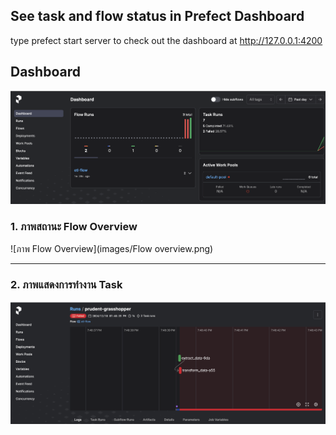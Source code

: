 ## See task and flow status in Prefect Dashboard
type prefect start server to check out the dashboard at http://127.0.0.1:4200

## Dashboard
![Prefect Dashboard](images/Dashboard.png)

### 1. ภาพสถานะ Flow Overview
![ภาพ Flow Overview](images/Flow overview.png)

---

### 2. ภาพแสดงการทำงาน Task
![ภาพ Task Details](images/Task.png)


